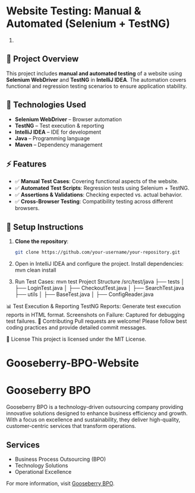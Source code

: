 # Website Testing: Manual & Automated (Selenium + TestNG)
1)
## 📝 Project Overview
This project includes **manual and automated testing** of a website using **Selenium WebDriver** and **TestNG** in **IntelliJ IDEA**. The automation covers functional and regression testing scenarios to ensure application stability.

## 📌 Technologies Used
- **Selenium WebDriver** – Browser automation
- **TestNG** – Test execution & reporting
- **IntelliJ IDEA** – IDE for development
- **Java** – Programming language
- **Maven** – Dependency management

## ⚡ Features
- ✅ **Manual Test Cases**: Covering functional aspects of the website.
- ✅ **Automated Test Scripts**: Regression tests using Selenium + TestNG.
- ✅ **Assertions & Validations**: Checking expected vs. actual behavior.
- ✅ **Cross-Browser Testing**: Compatibility testing across different browsers.

## 🚀 Setup Instructions
1. **Clone the repository**:
   ```sh
   git clone https://github.com/your-username/your-repository.git

2) Open in IntelliJ IDEA and configure the project.
Install dependencies:
mvn clean install

4) Run Test Cases:
   mvn test
Project Structure
   /src/test/java
    ├── tests
    │   ├── LoginTest.java
    │   ├── CheckoutTest.java
    │   ├── SearchTest.java
    ├── utils
    │   ├── BaseTest.java
    │   ├── ConfigReader.java

📊 Test Execution & Reporting
TestNG Reports: Generate test execution reports in HTML format.
Screenshots on Failure: Captured for debugging test failures.
🤝 Contributing
Pull requests are welcome! Please follow best coding practices and provide detailed commit messages.

📜 License
This project is licensed under the MIT License.


# Gooseberry-BPO-Website
# Gooseberry BPO
Gooseberry BPO is a technology-driven outsourcing company providing innovative solutions designed to enhance business efficiency and growth. With a focus on excellence and sustainability, they deliver high-quality, customer-centric services that transform operations.

## Services

- Business Process Outsourcing (BPO)
- Technology Solutions
- Operational Excellence

For more information, visit [Gooseberry BPO](https://gooseberry-bpo.agiledot.us/).
